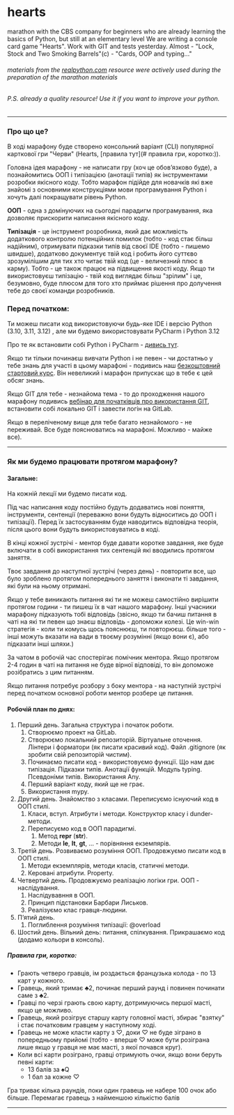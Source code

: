 # hearts
marathon with the CBS company for beginners who are already learning the basics of Python, but still at an elementary level  We are writing a console card game "Hearts". Work with GIT and tests yesterday.  Almost - "Lock, Stock and Two Smoking Barrels"(c) - "Cards, OOP and typing..."


###### materials from the [realpython.com](https://realpython.com/) resource were actively used during the preparation of the marathon materials

###### P.S. already a quality resource! Use it if you want to improve your python.

---

### Про що це?

В ході марафону буде створено консольний варіант (CLI) популярної карткової гри "Черви" (Hearts, [правила тут](# правила гри, коротко:)).

Головна ідея марафону - не написати гру (хоч це обовʼязково буде), а познайомитись ООП і типізацією (анотації типів) як інструментами розробки якісного коду.
Тобто марафон підійде для новачків які вже знайомі з основними конструкціями мови програмування Python і хочуть далі покращувати рівень  Python.

__ООП__ - одна з домінуючих на сьогодні парадигм програмування, яка дозволяє прискорити написання якісного коду.

__Типізація__ - це інструмент розробника, який дає можливість додаткового контролю потенційних помилок (тобто - код стає більш надійним), отримувати підказки типів від своєї IDE (тобто - пишемо швидше), додатково документує твій код і робить його суттєво зрозумілішим для тих хто читає твій код (це - величезний плюс в карму). Тобто - це також працює на підвищення якості коду. 
Якщо ти використовуєш типізацію - твій код виглядає більш "зрілим" і це, безумовно, буде плюсом для того хто приймає рішення про долучення тебе до своєї команди розробників. 

### Перед початком:

Ти можеш писати код використовуючи будь-яке IDE і версію Python (3.10, 3.11, 3.12) , але ми будемо використовувати PyCharm і Python 3.12

Про те як встановити собі Python і PyCharm - [дивись тут](https://www.youtube.com/watch?v=BjmW8QQZ8Bg&list=PLOlyZEVllXBHso6SasmoJdNWVO63573RN&index=1).

Якщо ти тільки починаєш вивчати Python і не певен - чи достатньо у тебе знань для участі в цьому марафоні - подивись наш [безкоштовний стартовий курс](https://www.youtube.com/playlist?list=PLOlyZEVllXBHso6SasmoJdNWVO63573RN). Він невеликий і марафон припускає що в тебе є цей обсяг знань.

Якщо GIT для тебе - незнайома тема - то до проходження нашого марафону подивись [вебінар для початківців про використання GIT](https://www.youtube.com/watch?v=HTRQ2dB5IEc&list=PLOlyZEVllXBFG62SPUD-q9Rlzyj3_RlXD),
встановити собі локально GIT і завести логін на GitLab.

Якщо в переліченому вище для тебе багато незнайомого - не переживай. Все буде пояснюватись на марафоні.
Можливо - майже все).

---

### Як ми будемо працювати протягом марафону?

#### Загальне:

На кожній лекції ми будемо писати код.

Під час написання коду постійно будуть додаватись нові поняття, інструменти, сентенції (переважно вони будуть відноситись до ООП і типізації). Перед їх застосуванням буде наводитись відповідна теорія, після цього вони будуть використовуватись в коді.

В кінці кожної зустрічі - ментор буде давати коротке завдання, яке буде включати в собі використання тих сентенцій які вводились протягом заняття. 

Твоє завдання до наступної зустрічі (через день) - повторити все, що було зроблено протягом попереднього заняття і виконати ті завдання, які були на ньому отримані.

Якщо у тебе виникають питання які ти не можеш самостійно вирішити протягом години - ти пишеш їх в чат нашого марафону. Інші учасники марафону підказують тобі відповідь (звісно, якщо ти бачиш питання в чаті на які ти певен що знаєш відповідь - допоможи колезі. Це win-win стратегія - коли ти комусь щось пояснюєш, ти повторюєш. більше того - інші можуть вказати на вади в твоєму розумінні (якщо вони є), або підказати інші шляхи.)

За чатом в робочій час спостерігає помічник ментора. Якщо протягом 2-4 годин в чаті на питання не буде вірної відповіді, то він допоможе розібратись з цим питанням.

Якщо питання потребує розбору з боку ментора - на наступній зустрічі перед початком основної роботи ментор розбере це питання.  

#### Робочій план по днях:

1. Перший день. Загальна структура і початок роботи.
   1. Створюємо проект на GitLab.
   2. Створюємо локальний репозиторій. Віртуальне оточення. Лінтери і форматори (як писати красивий код). Файл .gitignore (як зробити свій репозиторій чистим).
   3. Починаємо писати код - використовуємо функції. Що нам дає типізація. Підказки типів. Анотації функцій. Модуль typing. Псевдоніми типів. Використання Any.
   4. Перший варіант коду, який ще не грає.
   5. Використання mypy.
2. Другий день. Знайомство з класами. Переписуємо існуючий код в ООП стилі.
   1. Класи, вступ. Атрибути і методи. Конструктор класу і dunder-методи.
   2. Переписуємо код в ООП парадигмі.
       1. Метод __repr__ (__str__).
       2. Методи __le__, __lt__, __gt__, ... - порівняння екземпярів.
3. Третій день. Розвиваємо розуміння ООП. Продовжуємо писати код в ООП стилі.
   1. Методи екземплярів, методи класів, статичні методи.
   2. Керовані атрибути. Property.
4. Четвертий день. Продовжуємо реалізацію логіки гри. ООП - наслідування.
   1. Наслідувавння в ООП.
   2. Принцип підстановки Барбари Лиськов.
   3. Реалізуємо клас гравця-людини.
5. Пʼятий день.
   1. Поглиблення розуміння типізації: @overload
6. Шостий день. Вільний день: питання, спілкування. Прикрашаємо код (додамо кольори в консоль).

##### Правила гри, коротко:

- Грають четверо гравців, ім роздається французька колода - по 13 карт у кожного.
- Гравець, який тримає ♣2, починає перший раунд і повинен починати саме з ♣2.
- Гравці по черзі грають свою карту, дотримуючись першої масті, якщо це можливо.
- Гравець, який розігрує старшу карту головної масті, збирає "взятку" і стає початковим гравцем у наступному ході.
- Гравець не може класти карту з ♡, доки ♡ не буде зіграно в попередньому прийомі (тобто - вперше ♡ може бути розіграна лише якщо у гравця не має масті, з якої почався круг).
- Коли всі карти розіграно, гравці отримують очки, якщо вони беруть певні карти:
  - 13 балів за ♠Q
  - 1 бал за кожне ♡

Гра триває кілька раундів, поки один гравець не набере 100 очок або більше. Перемагає гравець з найменшою кількістю балів

---
